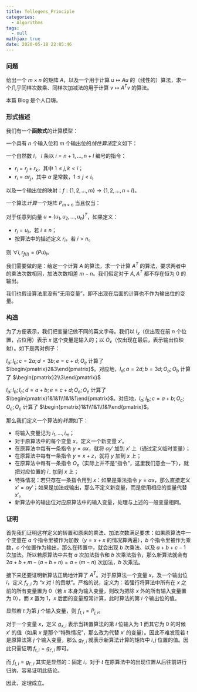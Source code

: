 ```yaml
---
title: Tellegens_Principle
categories:
  - Algorithms
tags:
  - null
mathjax: true
date: 2020-05-18 22:05:46
---
```


### 问题

给出一个 $m\times n$ 的矩阵 $A$，以及一个用于计算 $u\mapsto Au$ 的（线性的）算法，求一个几乎同样次数乘、同样次加减法的用于计算 $v\mapsto A^Tv$ 的算法。

本篇 Blog 是个人口嗨。

<!--more-->

### 形式描述

我们有一个**函数式**的计算模型：

一个具有 $n$ 个输入位和 $m$ 个输出位的*线性算法*定义如下：

一个自然数 $l$， $l$ 条以 $i=n+1,\dots,n+l$ 编号的指令：

- $r_i=r_j+r_k$，其中 $1\leq j,k<i$；
- $r_i=\alpha r_j$，其中 $\alpha$ 是常数，$1\leq j<i$。

以及一个输出位的映射：$f:\{1,2,\dots,m\}\to\{1,2,\dots,n+l\}$。

一个算法*计算*一个矩阵 $P_{m\times n}$ 当且仅当：

对于任意列向量 $u=(u_1,u_2,\dots,u_n)^T$，如果定义：

- $r_i=u_i$，若 $i\leq n$；
- 按算法中的描述定义 $r_i$，若 $i>n$。

则 $\forall i, r_{f(i)}=(Pu)_i$。

我们需要做的是：给定一个计算 $A$ 的算法，求一个计算 $A^T$ 的算法，要求两者中的乘法次数相同，加法次数相差 $m-n$。我们假定对于 $A,A^T$ 都不存在恒为 $0$ 的输出。

我们也假设算法里没有“无用变量”，即不出现在后面的计算也不作为输出位的变量。

### 构造

为了方便表示，我们把变量记做不同的英文字母。我们以 $I_x$（仅出现在前 $n$ 个位置，占位用）表示 $x$ 这个变量是输入的；以 $O_x$（仅出现在最后，表示输出位映射）。如下是两对例子：

$I_a;I_b;c=2a;d=3b;e=c+d;O_e$ 计算了 $\begin{pmatrix}2&3\end{pmatrix}$。对应地，$I_d;a=2d;b=3d;O_a;O_b$ 计算了 $\begin{pmatrix}2\\3\end{pmatrix}$

$I_a;I_b;I_c;d=a+b;e=c+d;O_e;O_e$ 计算了 $\begin{pmatrix}1&1&1\\1&1&1\end{pmatrix}$。对应地，$I_a;I_b;c=a+b;O_c;O_c;O_c$ 计算了 $\begin{pmatrix}1&1\\1&1\\1&1\end{pmatrix}$。

那么我们定义一个算法的*转置*如下：

- 将输入变量记为 $i_1,\dots,i_m$；
- 对于原算法中的每个变量 $x$，定义一个新变量 $x'$。
- 在原算法中每有一条指令 $y=\alpha x$，就将 $\alpha y'$ 加到 $x'$ 上（通过定义临时变量）；
- 在原算法中每有一条指令 $y=x+z$，就将 $y$ 加到 $x$ 上；
- 在原算法中每有一条指令 $O_x$（实际上并不是“指令”，这里我们意会一下），就把对应位置的 $i_-$ 加到 $x$ 上；
- 特殊情况：若只存在一条指令用到 $x$：如果是乘法指令 $y=\alpha x$，那么直接定义 $x'=\alpha y'$；如果是加法或输出，那么不定义新变量，而是使用相应的变量代替 $x'$。
- 新算法中的输出位对应原算法中的输入变量，处理与上述的一般变量相同。

### 证明

首先我们证明这样定义的转置和原来的乘法、加法次数满足要求：如果原算法中一个变量在 $a$ 个指令里被作为加数（$y=x+x$ 的情况算两遍），$b$ 个指令里被作为乘数，$c$ 个位置作为输出，那么在转置中，就会出现 $b$ 次乘法、以及 $a+b+c-1$ 次加法。所以若原算法中共有 $a$ 次加法指令和 $b$ 次乘法指令，那么新算法就会有 $2a+b+m-(a+b+n)=a+(m-n)$ 次加法，$b$ 次乘法。

接下来还要证明新算法正确地计算了 $A^T$。对于原算法一个变量 $x$，及一个输出位 $i$，定义 $f_{x,i}$ 为 “$x$ 对 $i$ 的贡献”。严格的说，定义为：若强行将算法中所有在 $x$ 之前的所有变量置为 $0$（若 $x$ 本身为输入变量，则改为把除 $x$ 外的所有输入变量置为 $0$），而 $x$ 置为 $1$，$x$ 后面的变量照常计算，此时算法的第 $i$ 个输出位的值。

显然若 $t$ 为第 $j$ 个输入变量，则 $f_{t,i}=P_{j,i}$。

对于一个变量 $x$，定义 $g_{x,i}$ 表示当转置算法的第 $i$ 位输入为 $1$ 而其它为 $0$ 的时候 $x'$ 的值（如果 $x$ 是那个“特殊情况”，那么改为代替 $x'$ 的变量）。因此不难发现若 $t$ 是原算法第 $j$ 个输入变量，那么 $g_{t',i}$ 就表示新算法计算的矩阵中 $i,j$ 位置的值。因此只需证明 $f_{t,i}=g_{t',i}$ 即可。

而 $f_{t,i}=g_{t',i}$ 其实是显然的：固定 $i$，对于 $t$ 在原算法中的出现位置从后往前进行归纳，容易证明此结论。

因此，定理成立。
